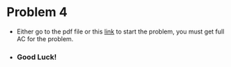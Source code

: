 # Problem 4
- Either go to the pdf file or this [link](https://dmoj.ca/problem/mwc15c6p1) to start the problem, you must get full AC for the problem.
- ### Good Luck!
